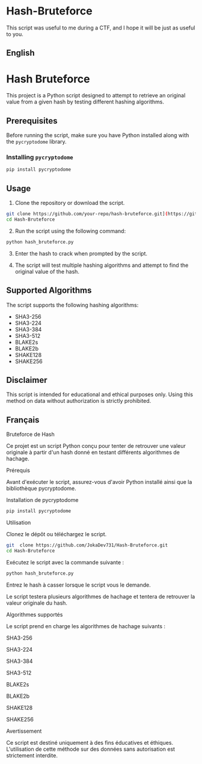 # Hash-Bruteforce
This script was useful to me during a CTF, and I hope it will be just as useful to you. 

## English

# Hash Bruteforce

This project is a Python script designed to attempt to retrieve an original value from a given hash by testing different hashing algorithms.

## Prerequisites

Before running the script, make sure you have Python installed along with the `pycryptodome` library.

### Installing `pycryptodome`

```sh
pip install pycryptodome
```

## Usage

1. Clone the repository or download the script.

```sh
git clone https://github.com/your-repo/hash-bruteforce.git](https://github.com/JokaDev731/Hash-Bruteforce.git
cd Hash-Bruteforce
```

2. Run the script using the following command:

```sh
python hash_bruteforce.py
```

3. Enter the hash to crack when prompted by the script.

4. The script will test multiple hashing algorithms and attempt to find the original value of the hash.

## Supported Algorithms

The script supports the following hashing algorithms:
- SHA3-256
- SHA3-224
- SHA3-384
- SHA3-512
- BLAKE2s
- BLAKE2b
- SHAKE128
- SHAKE256

## Disclaimer

This script is intended for educational and ethical purposes only. Using this method on data without authorization is strictly prohibited.

## Français 

Bruteforce de Hash

Ce projet est un script Python conçu pour tenter de retrouver une valeur originale à partir d'un hash donné en testant différents algorithmes de hachage.

Prérequis

Avant d'exécuter le script, assurez-vous d'avoir Python installé ainsi que la bibliothèque pycryptodome.

Installation de pycryptodome

```sh
pip install pycryptodome
```

Utilisation

Clonez le dépôt ou téléchargez le script.

```sh
git  clone https://github.com/JokaDev731/Hash-Bruteforce.git
cd Hash-Bruteforce
```
Exécutez le script avec la commande suivante :

```sh
python hash_bruteforce.py
```
Entrez le hash à casser lorsque le script vous le demande.

Le script testera plusieurs algorithmes de hachage et tentera de retrouver la valeur originale du hash.

Algorithmes supportés

Le script prend en charge les algorithmes de hachage suivants :

SHA3-256

SHA3-224

SHA3-384

SHA3-512

BLAKE2s

BLAKE2b

SHAKE128

SHAKE256

Avertissement

Ce script est destiné uniquement à des fins éducatives et éthiques. L'utilisation de cette méthode sur des données sans autorisation est strictement interdite.

